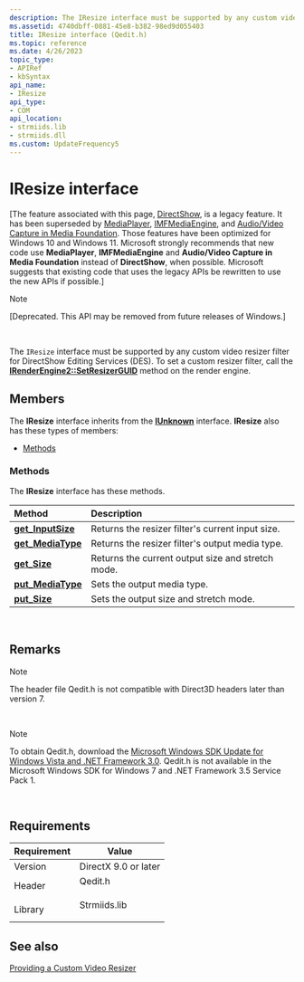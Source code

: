 ```yaml
---
description: The IResize interface must be supported by any custom video resizer filter for DirectShow Editing Services (DES). To set a custom resizer filter, call the IRenderEngine2::SetResizerGUID method on the render engine.
ms.assetid: 4740dbff-0881-45e8-b382-98ed9d055403
title: IResize interface (Qedit.h)
ms.topic: reference
ms.date: 4/26/2023
topic_type: 
- APIRef
- kbSyntax
api_name: 
- IResize
api_type: 
- COM
api_location: 
- strmiids.lib
- strmiids.dll
ms.custom: UpdateFrequency5
---
```


# IResize interface

\[The feature associated with this page, [DirectShow](/windows/win32/directshow/directshow), is a legacy feature. It has been superseded by [MediaPlayer](/uwp/api/Windows.Media.Playback.MediaPlayer), [IMFMediaEngine](/windows/win32/api/mfmediaengine/nn-mfmediaengine-imfmediaengine), and [Audio/Video Capture in Media Foundation](windows/win32/medfound/audio-video-capture-in-media-foundation). Those features have been optimized for Windows 10 and Windows 11. Microsoft strongly recommends that new code use **MediaPlayer**, **IMFMediaEngine** and **Audio/Video Capture in Media Foundation** instead of **DirectShow**, when possible. Microsoft suggests that existing code that uses the legacy APIs be rewritten to use the new APIs if possible.\]

> [!Note]  
> \[Deprecated. This API may be removed from future releases of Windows.\]

 

The `IResize` interface must be supported by any custom video resizer filter for DirectShow Editing Services (DES). To set a custom resizer filter, call the [**IRenderEngine2::SetResizerGUID**](irenderengine2-setresizerguid.md) method on the render engine.

## Members

The **IResize** interface inherits from the [**IUnknown**](/windows/win32/api/unknwn/nn-unknwn-iunknown) interface. **IResize** also has these types of members:

-   [Methods](#methods)

### Methods

The **IResize** interface has these methods.



| Method                                          | Description                                                  |
|:------------------------------------------------|:-------------------------------------------------------------|
| [**get\_InputSize**](iresize-get-inputsize.md) | Returns the resizer filter's current input size.<br/>  |
| [**get\_MediaType**](iresize-get-mediatype.md) | Returns the resizer filter's output media type.<br/>   |
| [**get\_Size**](iresize-get-size.md)           | Returns the current output size and stretch mode.<br/> |
| [**put\_MediaType**](iresize-put-mediatype.md) | Sets the output media type.<br/>                       |
| [**put\_Size**](iresize-put-size.md)           | Sets the output size and stretch mode.<br/>            |



 

## Remarks

> [!Note]  
> The header file Qedit.h is not compatible with Direct3D headers later than version 7.

 

> [!Note]  
> To obtain Qedit.h, download the [Microsoft Windows SDK Update for Windows Vista and .NET Framework 3.0](https://msdn.microsoft.com/windowsvista/bb980924.aspx). Qedit.h is not available in the Microsoft Windows SDK for Windows 7 and .NET Framework 3.5 Service Pack 1.

 

## Requirements



| Requirement | Value |
|--------------------|-----------------------------------------------------------------------------------------|
| Version<br/> | DirectX 9.0 or later<br/>                                                         |
| Header<br/>  | <dl> <dt>Qedit.h</dt> </dl>      |
| Library<br/> | <dl> <dt>Strmiids.lib</dt> </dl> |



## See also

<dl> <dt>

[Providing a Custom Video Resizer](providing-a-custom-video-resizer.md)
</dt> </dl>

 

 
